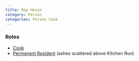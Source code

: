 ```yaml
---
title: Ray Hecox
category: Person
categories: Person Cook
---
```


### Roles

* [Cook](Cook)
* [Permanent Resident](Permanent-Resident) (ashes scattered above Kitchen Run)


